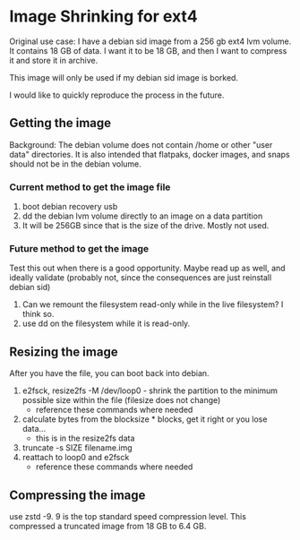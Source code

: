 # Image Shrinking for ext4

Original use case: I have a debian sid image from a 256 gb ext4 lvm volume.  It contains 18 GB of data. I want it to be 18 GB, and then I want to compress it and store it in archive.

This image will only be used if my debian sid image is borked.

I would like to quickly reproduce the process in the future.



## Getting the image

Background: The debian volume does not contain /home or other "user data" directories. It is also intended that flatpaks, docker images, and snaps should not be in the debian volume.

### Current method to get the image file

1. boot debian recovery usb
2. dd the debian lvm volume directly to an image on a data partition
3. It will be 256GB since that is the size of the drive. Mostly not used.

### Future method to get the image

Test this out when there is a good opportunity. Maybe read up as well, and ideally validate (probably not, since the consequences are just reinstall debian sid)

1. Can we remount the filesystem read-only while in the live filesystem? I think so.
2. use dd on the filesystem while it is read-only.

## Resizing the image

After you have the file, you can boot back into debian.

1. e2fsck, resize2fs -M /dev/loop0 - shrink the partition to the minimum possible size within the file (filesize does not change)
    - reference these commands where needed
2. calculate bytes from the blocksize * blocks, get it right or you lose data...
    - this is in the resize2fs data
3. truncate -s SIZE filename.img
4. reattach to loop0 and e2fsck
    - reference these commands where needed


## Compressing the image

use zstd -9. 9 is the top standard speed compression level. This compressed a truncated image from 18 GB to 6.4 GB.
